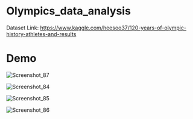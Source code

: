# Olympics_data_analysis

Dataset Link: https://www.kaggle.com/heesoo37/120-years-of-olympic-history-athletes-and-results

# Demo
![Screenshot_87](https://user-images.githubusercontent.com/93583569/235845282-b65e65a6-22a0-4cf1-bd8c-a082df5bdd17.png)

![Screenshot_84](https://user-images.githubusercontent.com/93583569/235845302-4e2e810a-e8e8-4f39-8bc3-05efaa499196.png)

![Screenshot_85](https://user-images.githubusercontent.com/93583569/235845308-cddc095b-f18d-4a07-b75a-2ee4c2cf0b92.png)

![Screenshot_86](https://user-images.githubusercontent.com/93583569/235845315-a154ad5d-5445-4274-b67f-624338dd42a2.png)
